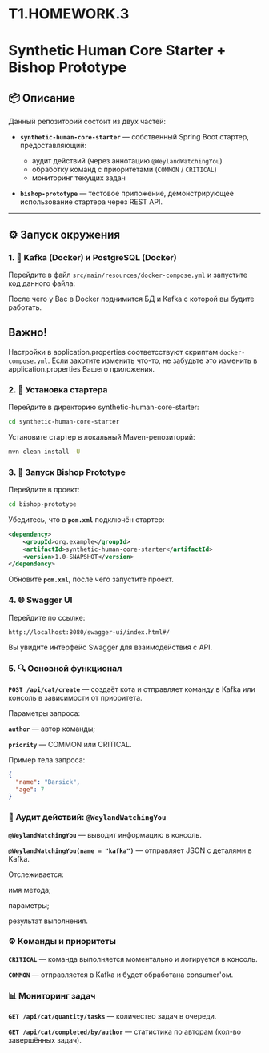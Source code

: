# T1.HOMEWORK.3
# Synthetic Human Core Starter + Bishop Prototype

## 📦 Описание

Данный репозиторий состоит из двух частей:

- **`synthetic-human-core-starter`** — собственный Spring Boot стартер, предоставляющий:
  - аудит действий (через аннотацию `@WeylandWatchingYou`)
  - обработку команд с приоритетами (`COMMON` / `CRITICAL`)
  - мониторинг текущих задач

- **`bishop-prototype`** — тестовое приложение, демонстрирующее использование стартера через REST API.

---

## ⚙️ Запуск окружения

### 1. 🐳 Kafka (Docker) и PostgreSQL (Docker)

Перейдите в файл `src/main/resources/docker-compose.yml` и запустите код данного файла:

После чего у Вас в Docker поднимится БД и Kafka с которой вы будите работать. 



## Важно! 
Настройки в application.properties соответсствуют скриптам `docker-compose.yml`.
Если захотите изменить что-то, не забудьте это изменить в application.properties Вашего приложения.

### 2. 🧱 Установка стартера

Перейдите в директорию synthetic-human-core-starter:
```bash
cd synthetic-human-core-starter
```

Установите стартер в локальный Maven-репозиторий:
```bash
mvn clean install -U
```

### 3. 🚀 Запуск Bishop Prototype

Перейдите в проект:
```bash
cd bishop-prototype
```

Убедитесь, что в **`pom.xml`** подключён стартер:
```xml
<dependency>
    <groupId>org.example</groupId>
    <artifactId>synthetic-human-core-starter</artifactId>
    <version>1.0-SNAPSHOT</version>
</dependency>
```

Обновите **`pom.xml`**, после чего запустите проект.

### 4. 🌐 Swagger UI

Перейдите по ссылке:
```bash
http://localhost:8080/swagger-ui/index.html#/
```
Вы увидите интерфейс Swagger для взаимодействия с API.

### 5. 🔍 Основной функционал

**`POST /api/cat/create`** — создаёт кота и отправляет команду в Kafka или консоль в зависимости от приоритета.

Параметры запроса:

**`author`** — автор команды;

**`priority`** — COMMON или CRITICAL.

Пример тела запроса:
```json
{
  "name": "Barsick",
  "age": 7
}
```

### 🧠 Аудит действий: **`@WeylandWatchingYou`**

**`@WeylandWatchingYou`** — выводит информацию в консоль.

**`@WeylandWatchingYou(name = "kafka")`** — отправляет JSON с деталями в Kafka.

Отслеживается:

имя метода;

параметры;

результат выполнения.

### ⚙️ Команды и приоритеты

**`CRITICAL`** — команда выполняется моментально и логируется в консоль.

**`COMMON`** — отправляется в Kafka и будет обработана consumer'ом.

### 📊 Мониторинг задач

**`GET /api/cat/quantity/tasks`** — количество задач в очереди.

**`GET /api/cat/completed/by/author`** — статистика по авторам (кол-во завершённых задач).
